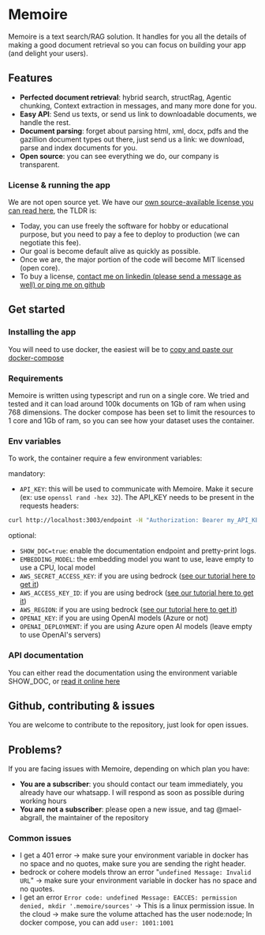 # Memoire

Memoire is a text search/RAG solution. It handles for you all the details of making a good document retrieval so you can focus on building your app (and delight your users).

## Features

- **Perfected document retrieval**: hybrid search, structRag, Agentic chunking, Context extraction in messages, and many more done for you.
- **Easy API**: Send us texts, or send us link to downloadable documents, we handle the rest.
- **Document parsing**: forget about parsing html, xml, docx, pdfs and the gazillion document types out there, just send us a link: we download, parse and index documents for you.
- **Open source**: you can see everything we do, our company is transparent.

### License & running the app

We are not open source yet. We have our [own source-available license you can read here](./LICENSE), the TLDR is:

- Today, you can use freely the software for hobby or educational purpose, but you need to pay a fee to deploy to production (we can negotiate this fee).
- Our goal is become default alive as quickly as possible.
- Once we are, the major portion of the code will become MIT licensed (open core).
- To buy a license, [contact me on linkedin (please send a message as well) or ping me on github](https://www.linkedin.com/in/mael-abgrall/)

## Get started

### Installing the app

You will need to use docker, the easiest will be to [copy and paste our docker-compose](docker/docker-compose.yml)

### Requirements

Memoire is written using typescript and run on a single core. We tried and tested and it can load around 100k documents on 1Gb of ram when using 768 dimensions.
The docker compose has been set to limit the resources to 1 core and 1Gb of ram, so you can see how your dataset uses the container.

### Env variables

To work, the container require a few environment variables:

mandatory:

- `API_KEY`: this will be used to communicate with Memoire. Make it secure (ex: use `openssl rand -hex 32`). The API_KEY needs to be present in the requests headers:

```bash
curl http://localhost:3003/endpoint -H "Authorization: Bearer my_API_KEY"
```

optional:

- `SHOW_DOC=true`: enable the documentation endpoint and pretty-print logs.
- `EMBEDDING_MODEL`: the embedding model you want to use, leave empty to use a CPU, local model
- `AWS_SECRET_ACCESS_KEY`: if you are using bedrock ([see our tutorial here to get it](./docs/aws_bedrock.md))
- `AWS_ACCESS_KEY_ID`: if you are using bedrock ([see our tutorial here to get it](./docs/aws_bedrock.md))
- `AWS_REGION`: if you are using bedrock ([see our tutorial here to get it](./docs/aws_bedrock.md))
- `OPENAI_KEY`: if you are using OpenAI models (Azure or not)
- `OPENAI_DEPLOYMENT`: if you are using Azure open AI models (leave empty to use OpenAI's servers)

### API documentation

You can either read the documentation using the environment variable SHOW_DOC, or
[read it online here](https://memoire.apidocumentation.com/)

## Github, contributing & issues

You are welcome to contribute to the repository, just look for open issues.

## Problems?

If you are facing issues with Memoire, depending on which plan you have:

- **You are a subscriber**: you should contact our team immediately, you already have our whatsapp. I will respond as soon as possible during working hours
- **You are not a subscriber**: please open a new issue, and tag @mael-abgrall, the maintainer of the repository

### Common issues

- I get a 401 error -> make sure your environment variable in docker has no space and no quotes, make sure you are sending the right header.
- bedrock or cohere models throw an error "`undefined Message: Invalid URL`" -> make sure your environment variable in docker has no space and no quotes.
- I get an error `Error code: undefined Message: EACCES: permission denied, mkdir '.memoire/sources'` -> This is a linux permission issue. In the cloud -> make sure the volume attached has the user node:node; In docker compose, you can add `user: 1001:1001`
